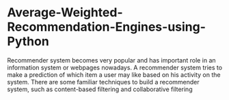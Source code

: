 # Average-Weighted-Recommendation-Engines-using-Python
Recommender system becomes very popular and has important role in an information system or webpages nowadays. A recommender system tries to make a prediction of which item a user may like based on his activity on the system. There are some familiar techniques to build a recommender system, such as content-based filtering and collaborative filtering
